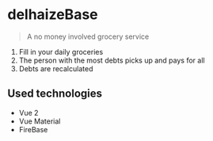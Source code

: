 # delhaizeBase

> A no money involved grocery service 

1. Fill in your daily groceries
2. The person with the most debts picks up and pays for all
3. Debts are recalculated
 

## Used technologies

- Vue 2
- Vue Material
- FireBase